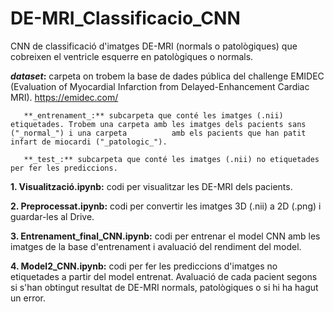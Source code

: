 # DE-MRI_Classificacio_CNN
CNN de classificació d'imatges DE-MRI (normals o patològiques) que cobreixen el ventricle esquerre en patològiques o normals. 

  **_dataset_:** carpeta on trobem la base de dades pública del challenge EMIDEC (Evaluation of Myocardial Infarction from Delayed-Enhancement Cardiac MRI).
  https://emidec.com/
  
       **_entrenament_:** subcarpeta que conté les imatges (.nii) etiquetades. Trobem una carpeta amb les imatges dels pacients sans ("_normal_") i una carpeta          amb els pacients que han patit infart de miocardi ("_patologic_").
       
       **_test_:** subcarpeta que conté les imatges (.nii) no etiquetades per fer les prediccions.
       


  **1. Visualització.ipynb:** codi per visualitzar les DE-MRI dels pacients.
  
  **2. Preprocessat.ipynb:** codi per convertir les imatges 3D (.nii) a 2D (.png) i guardar-les al Drive. 
  
  **3. Entrenament_final_CNN.ipynb:** codi per entrenar el model CNN amb les imatges de la base d'entrenament i avaluació del rendiment del model. 
  
  **4. Model2_CNN.ipynb:** codi per fer les prediccions d'imatges no etiquetades a partir del model entrenat. Avaluació de cada pacient segons si s'han obtingut        resultat de DE-MRI normals, patològiques o si hi ha hagut un error.  
